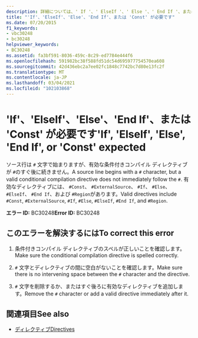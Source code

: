 ```yaml
---
description: 詳細については、' If '、' ElseIf '、' Else '、' End If '、または ' Const ' が必要です
title: "'If'、'ElseIf'、'Else'、'End If'、または 'Const' が必要です"
ms.date: 07/20/2015
f1_keywords:
- vbc30248
- bc30248
helpviewer_keywords:
- BC30248
ms.assetid: fa3bf591-8036-459c-8c29-ed7784e444f6
ms.openlocfilehash: 591982bc38f588fd51dc54d695977754570ea608
ms.sourcegitcommit: 42d436ebc2a7ee02fc1848c7742bc7d80e13fc2f
ms.translationtype: MT
ms.contentlocale: ja-JP
ms.lasthandoff: 03/04/2021
ms.locfileid: "102103868"
---
```

# <a name="if-elseif-else-end-if-or-const-expected"></a><span data-ttu-id="8834c-103">'If'、'ElseIf'、'Else'、'End If'、または 'Const' が必要です</span><span class="sxs-lookup"><span data-stu-id="8834c-103">'If', 'ElseIf', 'Else', 'End If', or 'Const' expected</span></span>

<span data-ttu-id="8834c-104">ソース行は `#` 文字で始まりますが、有効な条件付きコンパイル ディレクティブが `#`のすぐ後に続きません。</span><span class="sxs-lookup"><span data-stu-id="8834c-104">A source line begins with a `#` character, but a valid conditional compilation directive does not immediately follow the `#`.</span></span> <span data-ttu-id="8834c-105">有効なディレクティブには、 `#Const`、 `#ExternalSource`、 `#If`、 `#Else`、 `#ElseIf`、 `#End If`、および `#Region`があります。</span><span class="sxs-lookup"><span data-stu-id="8834c-105">Valid directives include `#Const`, `#ExternalSource`, `#If`, `#Else`, `#ElseIf`, `#End If`, and `#Region`.</span></span>  
  
 <span data-ttu-id="8834c-106">**エラー ID:** BC30248</span><span class="sxs-lookup"><span data-stu-id="8834c-106">**Error ID:** BC30248</span></span>  
  
## <a name="to-correct-this-error"></a><span data-ttu-id="8834c-107">このエラーを解決するには</span><span class="sxs-lookup"><span data-stu-id="8834c-107">To correct this error</span></span>  
  
1. <span data-ttu-id="8834c-108">条件付きコンパイル ディレクティブのスペルが正しいことを確認します。</span><span class="sxs-lookup"><span data-stu-id="8834c-108">Make sure the conditional compilation directive is spelled correctly.</span></span>  
  
2. <span data-ttu-id="8834c-109">`#` 文字とディレクティブの間に空白がないことを確認します。</span><span class="sxs-lookup"><span data-stu-id="8834c-109">Make sure there is no intervening space between the `#` character and the directive.</span></span>  
  
3. <span data-ttu-id="8834c-110">`#` 文字を削除するか、またはすぐ後ろに有効なディレクティブを追加します。</span><span class="sxs-lookup"><span data-stu-id="8834c-110">Remove the `#` character or add a valid directive immediately after it.</span></span>  
  
## <a name="see-also"></a><span data-ttu-id="8834c-111">関連項目</span><span class="sxs-lookup"><span data-stu-id="8834c-111">See also</span></span>

- [<span data-ttu-id="8834c-112">ディレクティブ</span><span class="sxs-lookup"><span data-stu-id="8834c-112">Directives</span></span>](../language-reference/directives/disable-enable.md)
